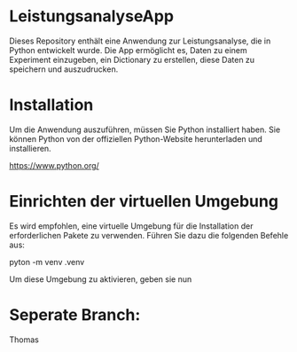 # LeistungsanalyseApp

Dieses Repository enthält eine Anwendung zur Leistungsanalyse, die in Python entwickelt wurde. Die App ermöglicht es, Daten zu einem Experiment einzugeben, ein Dictionary zu erstellen, diese Daten zu speichern und auszudrucken.

# Installation
Um die Anwendung auszuführen, müssen Sie Python installiert haben. Sie können Python von der offiziellen Python-Website herunterladen und installieren.

https://www.python.org/

# Einrichten der virtuellen Umgebung
Es wird empfohlen, eine virtuelle Umgebung für die Installation der erforderlichen Pakete zu verwenden. Führen Sie dazu die folgenden Befehle aus:

pyton -m venv .venv

Um diese Umgebung zu aktivieren, geben sie nun 


# Seperate Branch:
Thomas 
